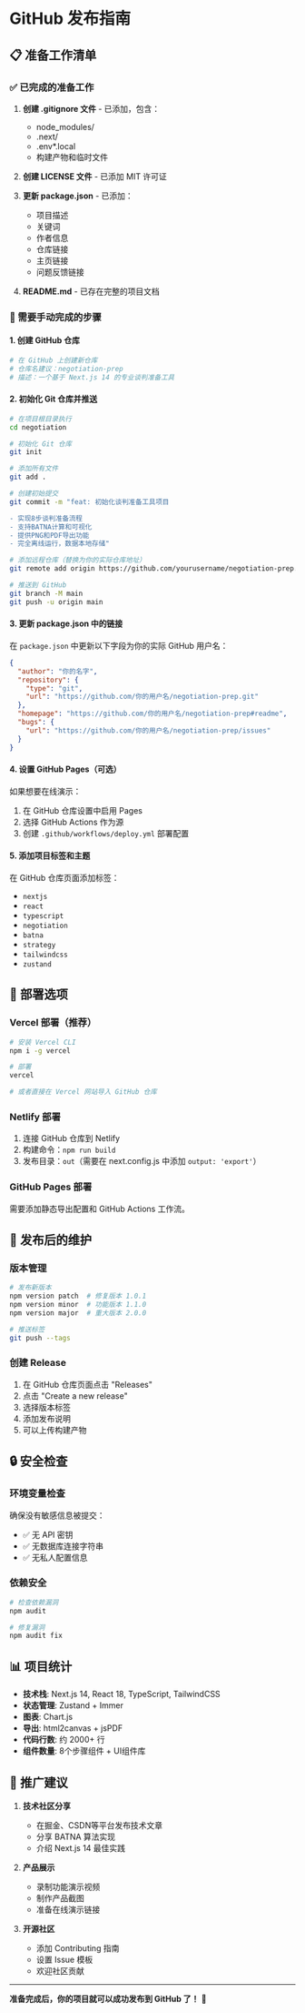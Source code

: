 # GitHub 发布指南

## 📋 准备工作清单

### ✅ 已完成的准备工作

1. **创建 .gitignore 文件** - 已添加，包含：
   - node_modules/
   - .next/
   - .env*.local
   - 构建产物和临时文件

2. **创建 LICENSE 文件** - 已添加 MIT 许可证

3. **更新 package.json** - 已添加：
   - 项目描述
   - 关键词
   - 作者信息
   - 仓库链接
   - 主页链接
   - 问题反馈链接

4. **README.md** - 已存在完整的项目文档

### 🔧 需要手动完成的步骤

#### 1. 创建 GitHub 仓库
```bash
# 在 GitHub 上创建新仓库
# 仓库名建议：negotiation-prep
# 描述：一个基于 Next.js 14 的专业谈判准备工具
```

#### 2. 初始化 Git 仓库并推送
```bash
# 在项目根目录执行
cd negotiation

# 初始化 Git 仓库
git init

# 添加所有文件
git add .

# 创建初始提交
git commit -m "feat: 初始化谈判准备工具项目

- 实现8步谈判准备流程
- 支持BATNA计算和可视化
- 提供PNG和PDF导出功能
- 完全离线运行，数据本地存储"

# 添加远程仓库（替换为你的实际仓库地址）
git remote add origin https://github.com/yourusername/negotiation-prep.git

# 推送到 GitHub
git branch -M main
git push -u origin main
```

#### 3. 更新 package.json 中的链接
在 `package.json` 中更新以下字段为你的实际 GitHub 用户名：
```json
{
  "author": "你的名字",
  "repository": {
    "type": "git",
    "url": "https://github.com/你的用户名/negotiation-prep.git"
  },
  "homepage": "https://github.com/你的用户名/negotiation-prep#readme",
  "bugs": {
    "url": "https://github.com/你的用户名/negotiation-prep/issues"
  }
}
```

#### 4. 设置 GitHub Pages（可选）
如果想要在线演示：
1. 在 GitHub 仓库设置中启用 Pages
2. 选择 GitHub Actions 作为源
3. 创建 `.github/workflows/deploy.yml` 部署配置

#### 5. 添加项目标签和主题
在 GitHub 仓库页面添加标签：
- `nextjs`
- `react`
- `typescript`
- `negotiation`
- `batna`
- `strategy`
- `tailwindcss`
- `zustand`

## 🚀 部署选项

### Vercel 部署（推荐）
```bash
# 安装 Vercel CLI
npm i -g vercel

# 部署
vercel

# 或者直接在 Vercel 网站导入 GitHub 仓库
```

### Netlify 部署
1. 连接 GitHub 仓库到 Netlify
2. 构建命令：`npm run build`
3. 发布目录：`out`（需要在 next.config.js 中添加 `output: 'export'`）

### GitHub Pages 部署
需要添加静态导出配置和 GitHub Actions 工作流。

## 📝 发布后的维护

### 版本管理
```bash
# 发布新版本
npm version patch  # 修复版本 1.0.1
npm version minor  # 功能版本 1.1.0
npm version major  # 重大版本 2.0.0

# 推送标签
git push --tags
```

### 创建 Release
1. 在 GitHub 仓库页面点击 "Releases"
2. 点击 "Create a new release"
3. 选择版本标签
4. 添加发布说明
5. 可以上传构建产物

## 🔒 安全检查

### 环境变量检查
确保没有敏感信息被提交：
- ✅ 无 API 密钥
- ✅ 无数据库连接字符串
- ✅ 无私人配置信息

### 依赖安全
```bash
# 检查依赖漏洞
npm audit

# 修复漏洞
npm audit fix
```

## 📊 项目统计

- **技术栈**: Next.js 14, React 18, TypeScript, TailwindCSS
- **状态管理**: Zustand + Immer
- **图表**: Chart.js
- **导出**: html2canvas + jsPDF
- **代码行数**: 约 2000+ 行
- **组件数量**: 8个步骤组件 + UI组件库

## 🎯 推广建议

1. **技术社区分享**
   - 在掘金、CSDN等平台发布技术文章
   - 分享 BATNA 算法实现
   - 介绍 Next.js 14 最佳实践

2. **产品展示**
   - 录制功能演示视频
   - 制作产品截图
   - 准备在线演示链接

3. **开源社区**
   - 添加 Contributing 指南
   - 设置 Issue 模板
   - 欢迎社区贡献

---

**准备完成后，你的项目就可以成功发布到 GitHub 了！** 🎉